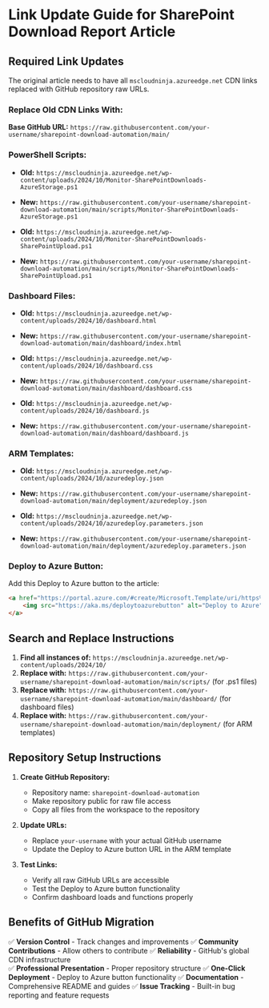 # Link Update Guide for SharePoint Download Report Article

## Required Link Updates

The original article needs to have all `mscloudninja.azureedge.net` CDN links replaced with GitHub repository raw URLs.

### Replace Old CDN Links With:

**Base GitHub URL:** `https://raw.githubusercontent.com/your-username/sharepoint-download-automation/main/`

### PowerShell Scripts:
- **Old:** `https://mscloudninja.azureedge.net/wp-content/uploads/2024/10/Monitor-SharePointDownloads-AzureStorage.ps1`
- **New:** `https://raw.githubusercontent.com/your-username/sharepoint-download-automation/main/scripts/Monitor-SharePointDownloads-AzureStorage.ps1`

- **Old:** `https://mscloudninja.azureedge.net/wp-content/uploads/2024/10/Monitor-SharePointDownloads-SharePointUpload.ps1`  
- **New:** `https://raw.githubusercontent.com/your-username/sharepoint-download-automation/main/scripts/Monitor-SharePointDownloads-SharePointUpload.ps1`

### Dashboard Files:
- **Old:** `https://mscloudninja.azureedge.net/wp-content/uploads/2024/10/dashboard.html`
- **New:** `https://raw.githubusercontent.com/your-username/sharepoint-download-automation/main/dashboard/index.html`

- **Old:** `https://mscloudninja.azureedge.net/wp-content/uploads/2024/10/dashboard.css`
- **New:** `https://raw.githubusercontent.com/your-username/sharepoint-download-automation/main/dashboard/dashboard.css`

- **Old:** `https://mscloudninja.azureedge.net/wp-content/uploads/2024/10/dashboard.js`
- **New:** `https://raw.githubusercontent.com/your-username/sharepoint-download-automation/main/dashboard/dashboard.js`

### ARM Templates:
- **Old:** `https://mscloudninja.azureedge.net/wp-content/uploads/2024/10/azuredeploy.json`
- **New:** `https://raw.githubusercontent.com/your-username/sharepoint-download-automation/main/deployment/azuredeploy.json`

- **Old:** `https://mscloudninja.azureedge.net/wp-content/uploads/2024/10/azuredeploy.parameters.json`
- **New:** `https://raw.githubusercontent.com/your-username/sharepoint-download-automation/main/deployment/azuredeploy.parameters.json`

### Deploy to Azure Button:
Add this Deploy to Azure button to the article:

```html
<a href="https://portal.azure.com/#create/Microsoft.Template/uri/https%3A%2F%2Fraw.githubusercontent.com%2Fyour-username%2Fsharepoint-download-automation%2Fmain%2Fdeployment%2Fazuredeploy.json" target="_blank">
    <img src="https://aka.ms/deploytoazurebutton" alt="Deploy to Azure"/>
</a>
```

## Search and Replace Instructions

1. **Find all instances of:** `https://mscloudninja.azureedge.net/wp-content/uploads/2024/10/`
2. **Replace with:** `https://raw.githubusercontent.com/your-username/sharepoint-download-automation/main/scripts/` (for .ps1 files)
3. **Replace with:** `https://raw.githubusercontent.com/your-username/sharepoint-download-automation/main/dashboard/` (for dashboard files)
4. **Replace with:** `https://raw.githubusercontent.com/your-username/sharepoint-download-automation/main/deployment/` (for ARM templates)

## Repository Setup Instructions

1. **Create GitHub Repository:**
   - Repository name: `sharepoint-download-automation`
   - Make repository public for raw file access
   - Copy all files from the workspace to the repository

2. **Update URLs:**
   - Replace `your-username` with your actual GitHub username
   - Update the Deploy to Azure button URL in the ARM template

3. **Test Links:**
   - Verify all raw GitHub URLs are accessible
   - Test the Deploy to Azure button functionality
   - Confirm dashboard loads and functions properly

## Benefits of GitHub Migration

✅ **Version Control** - Track changes and improvements
✅ **Community Contributions** - Allow others to contribute
✅ **Reliability** - GitHub's global CDN infrastructure  
✅ **Professional Presentation** - Proper repository structure
✅ **One-Click Deployment** - Deploy to Azure button functionality
✅ **Documentation** - Comprehensive README and guides
✅ **Issue Tracking** - Built-in bug reporting and feature requests